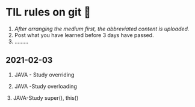 # TIL rules on git &#127834;

1. *After arranging the medium first, the abbreviated content is uploaded.*
2. Post what you have learned before 3 days have passed.
3. .........





## 2021-02-03

1. JAVA - Study overriding

   

2. JAVA -Study overloading



​	3. JAVA-Study super(), this() 



